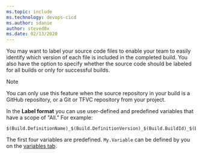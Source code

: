 ```yaml
---
ms.topic: include
ms.technology: devops-cicd
ms.author: sdanie
author: steved0x
ms.date: 02/13/2020
---
```


[//]: # (Label sources)

You may want to label your source code files to enable your team to easily identify which version of each file is included in the completed build. You also have the option to specify whether the source code should be labeled for all builds or only for successful builds.

> [!NOTE]
> You can only use this feature when the source repository in your build is a GitHub repository, or a Git or TFVC repository from your project.

In the **Label format** you can use user-defined and predefined variables that have a scope of "All." For example:

```
$(Build.DefinitionName)_$(Build.DefinitionVersion)_$(Build.BuildId)_$(Build.BuildNumber)_$(My.Variable)
```

The first four variables are predefined. `My.Variable` can be defined by you on the [variables tab](../../build/variables.md).
